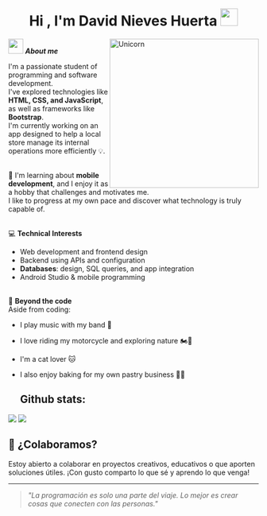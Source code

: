 <h1 align="center">Hi , I'm David Nieves Huerta <img src="https://media.giphy.com/media/hvRJCLFzcasrR4ia7z/giphy.gif" width="35"></h1>

<img align="right" width=300px alt="Unicorn" src="https://media3.giphy.com/media/v1.Y2lkPTc5MGI3NjExbHR5ajU5dzAxeGhnb2Y5NnVzdzZwbHVpYjBtMXlveTE2ZGlhdWhkayZlcD12MV9pbnRlcm5hbF9naWZfYnlfaWQmY3Q9Zw/JcJftkNKb7FtVrACIe/giphy.gif" />

 <img src="https://media.giphy.com/media/ObNTw8Uzwy6KQ/giphy.gif" width="30px">&nbsp;***About me***

I'm a passionate student of programming and software development.<br>
I've explored technologies like **HTML, CSS, and JavaScript**, as well as frameworks like **Bootstrap**.<br>
I'm currently working on an app designed to help a local store manage its internal operations more efficiently 💡.<br><br>

🧠 I'm learning about **mobile development**, and I enjoy it as a hobby that challenges and motivates me.<br>
I like to progress at my own pace and discover what technology is truly capable of.<br><br>

💻 **Technical Interests**<br>
- Web development and frontend design<br>
- Backend using APIs and configuration<br>
- **Databases**: design, SQL queries, and app integration<br>
- Android Studio & mobile programming<br><br>

🎵 **Beyond the code**<br>
Aside from coding:<br>
- I play music with my band 🎸<br>
- I love riding my motorcycle and exploring nature 🏍️🌄<br>
- I'm a cat lover 🐱<br>
- I also enjoy baking for my own pastry business 🍰🍞


  <h2>Github stats:</h2> 

[![](https://github-readme-stats.vercel.app/api?username=DavidSnow77&show_icons=true&theme=tokyonight&hide_border=true&locale=en)](https://github.com/DavidSnow77)
[![](https://github-readme-streak-stats.herokuapp.com/?user=DavidSnow77&theme=material-palenight)](https://github.com/DavidSnow77)


## 🤝 ¿Colaboramos?
Estoy abierto a colaborar en proyectos creativos, educativos o que aporten soluciones útiles. ¡Con gusto comparto lo que sé y aprendo lo que venga!

---
> *"La programación es solo una parte del viaje. Lo mejor es crear cosas que conecten con las personas."*

